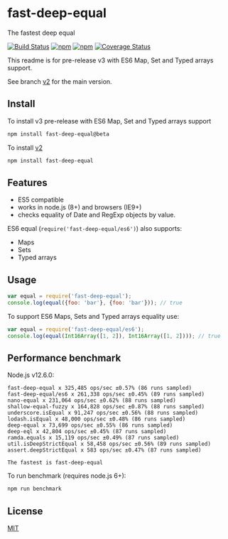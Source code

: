 # fast-deep-equal
The fastest deep equal

[![Build Status](https://travis-ci.org/epoberezkin/fast-deep-equal.svg?branch=master)](https://travis-ci.org/epoberezkin/fast-deep-equal)
[![npm](https://img.shields.io/npm/v/fast-deep-equal.svg)](https://www.npmjs.com/package/fast-deep-equal)
[![npm](https://img.shields.io/npm/v/fast-deep-equal/beta.svg)](https://www.npmjs.com/package/fast-deep-equal)
[![Coverage Status](https://coveralls.io/repos/github/epoberezkin/fast-deep-equal/badge.svg?branch=master)](https://coveralls.io/github/epoberezkin/fast-deep-equal?branch=master)


This readme is for pre-release v3 with ES6 Map, Set and Typed arrays support.

See branch [v2](https://github.com/epoberezkin/fast-deep-equal/tree/v2) for the main version.


## Install

To install v3 pre-release with ES6 Map, Set and Typed arrays support

```bash
npm install fast-deep-equal@beta
```

To install [v2](https://github.com/epoberezkin/fast-deep-equal/tree/v2)

```bash
npm install fast-deep-equal
```


## Features

- ES5 compatible
- works in node.js (8+) and browsers (IE9+)
- checks equality of Date and RegExp objects by value.

ES6 equal (`require('fast-deep-equal/es6')`) also supports:
- Maps
- Sets
- Typed arrays


## Usage

```javascript
var equal = require('fast-deep-equal');
console.log(equal({foo: 'bar'}, {foo: 'bar'})); // true
```

To support ES6 Maps, Sets and Typed arrays equality use:

```javascript
var equal = require('fast-deep-equal/es6');
console.log(equal(Int16Array([1, 2]), Int16Array([1, 2]))); // true
```


## Performance benchmark

Node.js v12.6.0:

```
fast-deep-equal x 325,485 ops/sec ±0.57% (86 runs sampled)
fast-deep-equal/es6 x 261,338 ops/sec ±0.45% (89 runs sampled)
nano-equal x 231,064 ops/sec ±0.62% (88 runs sampled)
shallow-equal-fuzzy x 164,828 ops/sec ±0.87% (88 runs sampled)
underscore.isEqual x 91,247 ops/sec ±0.56% (88 runs sampled)
lodash.isEqual x 48,000 ops/sec ±0.48% (86 runs sampled)
deep-equal x 73,699 ops/sec ±0.55% (86 runs sampled)
deep-eql x 42,804 ops/sec ±0.45% (87 runs sampled)
ramda.equals x 15,119 ops/sec ±0.49% (87 runs sampled)
util.isDeepStrictEqual x 58,458 ops/sec ±0.56% (89 runs sampled)
assert.deepStrictEqual x 583 ops/sec ±0.47% (87 runs sampled)

The fastest is fast-deep-equal
```

To run benchmark (requires node.js 6+):

```bash
npm run benchmark
```


## License

[MIT](https://github.com/epoberezkin/fast-deep-equal/blob/master/LICENSE)
